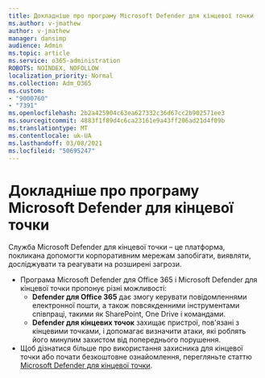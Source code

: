 ```yaml
---
title: Докладніше про програму Microsoft Defender для кінцевої точки
ms.author: v-jmathew
author: v-jmathew
manager: dansimp
audience: Admin
ms.topic: article
ms.service: o365-administration
ROBOTS: NOINDEX, NOFOLLOW
localization_priority: Normal
ms.collection: Adm_O365
ms.custom:
- "9000760"
- "7391"
ms.openlocfilehash: 2b2a425904c63ea627332c36d67cc2b902571ee3
ms.sourcegitcommit: 4883f1f89d4c6ca23161e9a43ff206ad21d4f09b
ms.translationtype: MT
ms.contentlocale: uk-UA
ms.lasthandoff: 03/08/2021
ms.locfileid: "50695247"
---
```

# <a name="learn-more-about-microsoft-defender-for-endpoint"></a>Докладніше про програму Microsoft Defender для кінцевої точки

Служба Microsoft Defender для кінцевої точки – це платформа, покликана допомогти корпоративним мережам запобігати, виявляти, досліджувати та реагувати на розширені загрози.

- Програма Microsoft Defender для Office 365 і Microsoft Defender для кінцевої точки пропонує різні можливості:
  - **Defender для Office 365** дає змогу керувати повідомленнями електронної пошти, а також повсякденними інструментами співпраці, такими як SharePoint, One Drive і командами.
  - **Defender для кінцевих точок** захищає пристрої, пов'язані з кінцевими точками, і допомагає визначити атаки, які роблять його минулим захистом від попереднього порушення.
- Щоб дізнатися більше про використання захисника для кінцевої точки або почати безкоштовне ознайомлення, перегляньте статтю [Microsoft Defender для кінцевої точки](https://go.microsoft.com/fwlink/?linkid=2094113).
